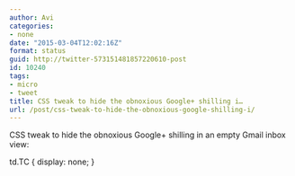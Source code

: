 ```yaml
---
author: Avi
categories:
- none
date: "2015-03-04T12:02:16Z"
format: status
guid: http://twitter-573151481857220610-post
id: 10240
tags:
- micro
- tweet
title: CSS tweak to hide the obnoxious Google+ shilling i…
url: /post/css-tweak-to-hide-the-obnoxious-google-shilling-i/
---
```

CSS tweak to hide the obnoxious Google+ shilling in an empty Gmail inbox view:

td.TC { display: none; }